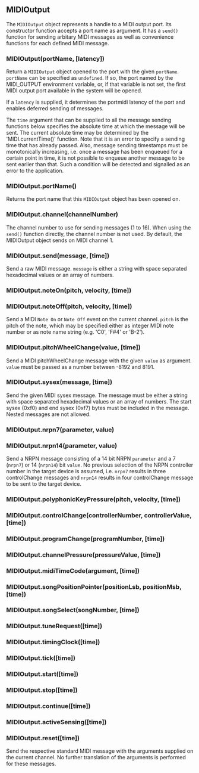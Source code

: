 ## MIDIOutput

The `MIDIOutput` object represents a handle to a MIDI output port.
Its constructor function accepts a port name as argument.  It has a
`send()` function for sending arbitary MIDI messages as well as
convenience functions for each defined MIDI message.

### MIDIOutput(portName, [latency])

Return a `MIDIOutput` object opened to the port with the given
`portName`.  `portName` can be specified as `undefined`.  If so, the
port named by the MIDI_OUTPUT environment variable, or, if that
variable is not set, the first MIDI output port available in the
system will be opened.

If a `latency` is supplied, it determines the portmidi latency of the
port and enables deferred sending of messages.

The `time` argument that can be supplied to all the message sending
functions below specifies the absolute time at which the message will
be sent.  The current absolute time may be determined by the
'MIDI.currentTime()' function.  Note that it is an error to specify a
sending time that has already passed.  Also, message sending
timestamps must be monotonically increasing, i.e. once a message has
been enqueued for a certain point in time, it is not possible to
enqueue another message to be sent earlier than that.  Such a
condition will be detected and signalled as an error to the
application.

### MIDIOutput.portName()

Returns the port name that this `MIDIOutput` object has been opened on.

### MIDIOutput.channel(channelNumber)

The channel number to use for sending messages (1 to 16).  When using
the `send()` function directly, the channel number is not used.  By
default, the MIDIOutput object sends on MIDI channel 1.

### MIDIOutput.send(message, [time])

Send a raw MIDI message.  `message` is either a string with space
separated hexadecimal values or an array of numbers.

### MIDIOutput.noteOn(pitch, velocity, [time])
### MIDIOutput.noteOff(pitch, velocity, [time])

Send a MIDI `Note On` or `Note Off` event on the current channel.
`pitch` is the pitch of the note, which may be specified either as
integer MIDI note number or as note name string (e.g. 'C0', 'F#4' or
'B-2').

### MIDIOutput.pitchWheelChange(value, [time])

Send a MIDI pitchWheelChange message with the given `value` as
argument.  `value` must be passed as a number between -8192 and 8191.

### MIDIOutput.sysex(message, [time])

Send the given MIDI sysex message.  The message must be either a
string with space separated hexadecimal values or an array of
numbers.  The start sysex (0xf0) and end sysex (0xf7) bytes must be
included in the message.  Nested messages are not allowed.

### MIDIOutput.nrpn7(parameter, value)
### MIDIOutput.nrpn14(parameter, value)

Send a NRPN message consisting of a 14 bit NRPN `parameter` and a 7
(`nrpn7`) or 14 (`nrpn14`) bit `value`.  No previous selection of the
NRPN controller number in the target device is assumed, i.e. `nrpn7`
results in three controlChange messages and `nrpn14` results in four
controlChange message to be sent to the target device.

### MIDIOutput.polyphonicKeyPressure(pitch, velocity, [time])
### MIDIOutput.controlChange(controllerNumber, controllerValue, [time])
### MIDIOutput.programChange(programNumber, [time])
### MIDIOutput.channelPressure(pressureValue, [time])
### MIDIOutput.midiTimeCode(argument, [time])
### MIDIOutput.songPositionPointer(positionLsb, positionMsb, [time])
### MIDIOutput.songSelect(songNumber, [time])
### MIDIOutput.tuneRequest([time])
### MIDIOutput.timingClock([time])
### MIDIOutput.tick([time])
### MIDIOutput.start([time])
### MIDIOutput.stop([time])
### MIDIOutput.continue([time])
### MIDIOutput.activeSensing([time])
### MIDIOutput.reset([time])

Send the respective standard MIDI message with the arguments supplied
on the current channel.  No further translation of the arguments is
performed for these messages.
